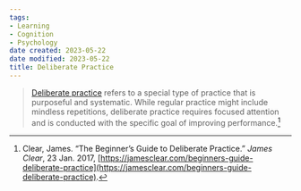 ```yaml
---
tags: 
- Learning
- Cognition
- Psychology
date created: 2023-05-22
date modified: 2023-05-22
title: Deliberate Practice
---
```

> [Deliberate practice](https://jamesclear.com/deliberate-practice-theory) refers to a special type of practice that is purposeful and systematic. While regular practice might include mindless repetitions, deliberate practice requires focused attention and is conducted with the specific goal of improving performance.[^1]

[^1]: Clear, James. “The Beginner’s Guide to Deliberate Practice.” _James Clear_, 23 Jan. 2017, [https://jamesclear.com/beginners-guide-deliberate-practice](https://jamesclear.com/beginners-guide-deliberate-practice).

